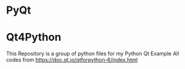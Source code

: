 ﻿# PyQt
# Qt4Python

This Repository is a group of python files for my Python Qt Example
All codes from https://doc.qt.io/qtforpython-6/index.html
